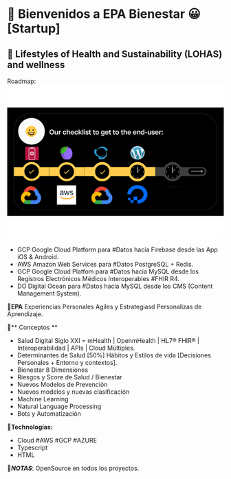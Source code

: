 
# 🔹 Bienvenidos a EPA Bienestar 😀 [Startup]
## 🔸 Lifestyles of Health and Sustainability (LOHAS) and wellness
Roadmap:
![Image text](https://github.com/drdalessandro/imagenes/blob/main/RoadMap-EPA-Bienestar.png)

- GCP Google Cloud Platform para #Datos hacia Firebase desde las App iOS & Android.
- AWS Amazon Web Services para #Datos PostgreSQL + Redis.
- GCP Google Cloud Platfom para #Datos hacia MySQL desde los Registros Electrónicos Médicos Interoperables #FHIR R4.
- DO Digital Ocean para #Datos hacia MySQL desde los CMS (Content Management System).


🔸**EPA**
Experiencias Personales Agiles y Estrategiasd Personalizas de Aprendizaje.

🔸** Conceptos **
- Salud Digital Siglo XXI = mHealth | OpenmHealth | HL7® FHIR® | Interoperabilidad | APIs | Cloud Múltiples.
- Determinantes de Salud [50%] Hábitos y Estilos de vida [Decisiones Personales + Entorno y contextos]. 
- Bienestar 8 Dimensiones
- Riesgos y Score de Salud / Bienestar
- Nuevos Modelos de Prevención
- Nuevos modelos y nuevas clasificación
- Machine Learning
- Natural Language Processing
- Bots y Automatización

🔸**Technologías:**
- Cloud #AWS #GCP #AZURE
- Typescript
- HTML

📌***NOTAS***: 
OpenSource en todos los proyectos.
